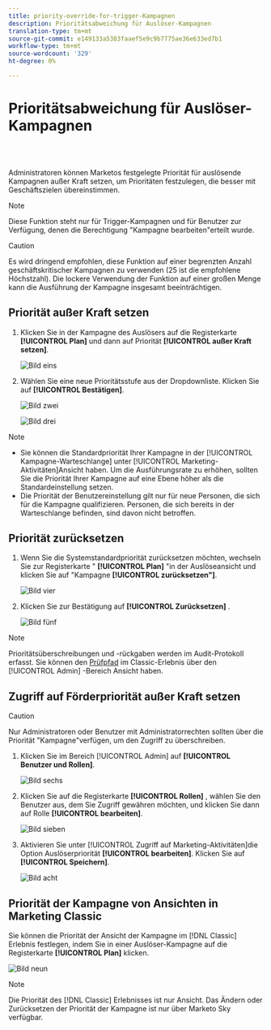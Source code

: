 ```yaml
---
title: priority-override-for-trigger-Kampagnen
description: Prioritätsabweichung für Auslöser-Kampagnen
translation-type: tm+mt
source-git-commit: e149133a5383faaef5e9c9b7775ae36e633ed7b1
workflow-type: tm+mt
source-wordcount: '329'
ht-degree: 0%

---
```



# Prioritätsabweichung für Auslöser-Kampagnen

<br> 

Administratoren können Marketos festgelegte Priorität für auslösende Kampagnen außer Kraft setzen, um Prioritäten festzulegen, die besser mit Geschäftszielen übereinstimmen.

>[!NOTE]
>
>Diese Funktion steht nur für Trigger-Kampagnen und für Benutzer zur Verfügung, denen die Berechtigung &quot;Kampagne bearbeiten&quot;erteilt wurde.

>[!CAUTION]
>
>Es wird dringend empfohlen, diese Funktion auf einer begrenzten Anzahl geschäftskritischer Kampagnen zu verwenden (25 ist die empfohlene Höchstzahl). Die lockere Verwendung der Funktion auf einer großen Menge kann die Ausführung der Kampagne insgesamt beeinträchtigen.

## Priorität außer Kraft setzen

1. Klicken Sie in der Kampagne des Auslösers auf die Registerkarte **[!UICONTROL Plan]** und dann auf Priorität **[!UICONTROL außer Kraft setzen]**.

   ![Bild eins](/help/sky/assets/smart-campaigns/priority-override-for-trigger-campaigns/priority-override-for-trigger-campaigns-1.png)

1. Wählen Sie eine neue Prioritätsstufe aus der Dropdownliste. Klicken Sie auf **[!UICONTROL Bestätigen]**.

   ![Bild zwei](/help/sky/assets/smart-campaigns/priority-override-for-trigger-campaigns/priority-override-for-trigger-campaigns-2.png)

   ![Bild drei](/help/sky/assets/smart-campaigns/priority-override-for-trigger-campaigns/priority-override-for-trigger-campaigns-3.png)

>[!NOTE]
>
>* Sie können die Standardpriorität Ihrer Kampagne in der [!UICONTROL Kampagne-Warteschlange] unter [!UICONTROL Marketing-Aktivitäten]Ansicht haben. Um die Ausführungsrate zu erhöhen, sollten Sie die Priorität Ihrer Kampagne auf eine Ebene höher als die Standardeinstellung setzen.
>* Die Priorität der Benutzereinstellung gilt nur für neue Personen, die sich für die Kampagne qualifizieren. Personen, die sich bereits in der Warteschlange befinden, sind davon nicht betroffen.


## Priorität zurücksetzen

1. Wenn Sie die Systemstandardpriorität zurücksetzen möchten, wechseln Sie zur Registerkarte &quot; **[!UICONTROL Plan]** &quot;in der Auslöseansicht und klicken Sie auf &quot;Kampagne **[!UICONTROL zurücksetzen&quot;]**.

   ![Bild vier](/help/sky/assets/smart-campaigns/priority-override-for-trigger-campaigns/priority-override-for-trigger-campaigns-4.png)

1. Klicken Sie zur Bestätigung auf **[!UICONTROL Zurücksetzen]** .

   ![Bild fünf](/help/sky/assets/smart-campaigns/priority-override-for-trigger-campaigns/priority-override-for-trigger-campaigns-5.png)

>[!NOTE]
>
>Prioritätsüberschreibungen und -rückgaben werden im Audit-Protokoll erfasst. Sie können den [Prüfpfad](https://docs.marketo.com/x/GZ2t) im Classic-Erlebnis über den [!UICONTROL Admin] -Bereich Ansicht haben.

## Zugriff auf Förderpriorität außer Kraft setzen

>[!CAUTION]
>
>Nur Administratoren oder Benutzer mit Administratorrechten sollten über die Priorität &quot;Kampagne&quot;verfügen, um den Zugriff zu überschreiben.

1. Klicken Sie im Bereich [!UICONTROL Admin] auf **[!UICONTROL Benutzer und Rollen]**.

   ![Bild sechs](/help/sky/assets/smart-campaigns/priority-override-for-trigger-campaigns/priority-override-for-trigger-campaigns-6.png)

1. Klicken Sie auf die Registerkarte **[!UICONTROL Rollen]** , wählen Sie den Benutzer aus, dem Sie Zugriff gewähren möchten, und klicken Sie dann auf Rolle **[!UICONTROL bearbeiten]**.

   ![Bild sieben](/help/sky/assets/smart-campaigns/priority-override-for-trigger-campaigns/priority-override-for-trigger-campaigns-7.png)

1. Aktivieren Sie unter [!UICONTROL Zugriff auf Marketing-Aktivitäten]die Option Auslöserpriorität **[!UICONTROL bearbeiten]**. Klicken Sie auf **[!UICONTROL Speichern]**.

   ![Bild acht](/help/sky/assets/smart-campaigns/priority-override-for-trigger-campaigns/priority-override-for-trigger-campaigns-8.png)

## Priorität der Kampagne von Ansichten in Marketing Classic

Sie können die Priorität der Ansicht der Kampagne im [!DNL Classic] Erlebnis festlegen, indem Sie in einer Auslöser-Kampagne auf die Registerkarte **[!UICONTROL Plan]** klicken.

![Bild neun](/help/sky/assets/smart-campaigns/priority-override-for-trigger-campaigns/priority-override-for-trigger-campaigns-9.png)

>[!NOTE]
>
>Die Priorität des [!DNL Classic] Erlebnisses ist nur Ansicht. Das Ändern oder Zurücksetzen der Priorität der Kampagne ist nur über Marketo Sky verfügbar.
